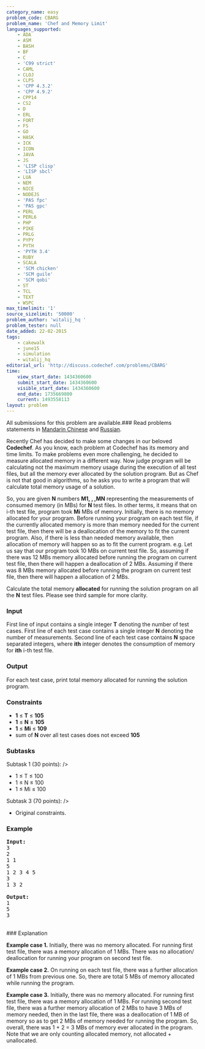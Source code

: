 ```yaml
---
category_name: easy
problem_code: CBARG
problem_name: 'Chef and Memory Limit'
languages_supported:
    - ADA
    - ASM
    - BASH
    - BF
    - C
    - 'C99 strict'
    - CAML
    - CLOJ
    - CLPS
    - 'CPP 4.3.2'
    - 'CPP 4.9.2'
    - CPP14
    - CS2
    - D
    - ERL
    - FORT
    - FS
    - GO
    - HASK
    - ICK
    - ICON
    - JAVA
    - JS
    - 'LISP clisp'
    - 'LISP sbcl'
    - LUA
    - NEM
    - NICE
    - NODEJS
    - 'PAS fpc'
    - 'PAS gpc'
    - PERL
    - PERL6
    - PHP
    - PIKE
    - PRLG
    - PYPY
    - PYTH
    - 'PYTH 3.4'
    - RUBY
    - SCALA
    - 'SCM chicken'
    - 'SCM guile'
    - 'SCM qobi'
    - ST
    - TCL
    - TEXT
    - WSPC
max_timelimit: '1'
source_sizelimit: '50000'
problem_author: 'witalij_hq '
problem_tester: null
date_added: 22-02-2015
tags:
    - cakewalk
    - june15
    - simulation
    - witalij_hq
editorial_url: 'http://discuss.codechef.com/problems/CBARG'
time:
    view_start_date: 1434360600
    submit_start_date: 1434360600
    visible_start_date: 1434360600
    end_date: 1735669800
    current: 1493558113
layout: problem
---
```

All submissions for this problem are available.###  Read problems statements in [Mandarin Chinese](http://www.codechef.com/download/translated/JUNE15/mandarin/CBARG.pdf) and [Russian](http://www.codechef.com/download/translated/JUNE15/russian/CBARG.pdf).

Recently Chef has decided to make some changes in our beloved **Codechef**. As you know, each problem at Codechef has its memory and time limits. To make problems even more challenging, he decided to measure allocated memory in a different way. Now judge program will be calculating not the maximum memory usage during the execution of all test files, but all the memory ever allocated by the solution program. But as Chef is not that good in algorithms, so he asks you to write a program that will calculate total memory usage of a solution.

So, you are given **N** numbers **M1, , ,MN** representing the measurements of consumed memory (in MBs) for **N** test files. In other terms, it means that on i-th test file, program took **Mi** MBs of memory. Initially, there is no memory allocated for your program. Before running your program on each test file, if the currently allocated memory is more than memory needed for the current test file, then there will be a deallocation of the memory to fit the current program. Also, if there is less than needed memory available, then allocation of memory will happen so as to fit the current program. e.g. Let us say that our program took 10 MBs on current test file. So, assuming if there was 12 MBs memory allocated before running the program on current test file, then there will happen a deallocation of 2 MBs. Assuming if there was 8 MBs memory allocated before running the program on current test file, then there will happen a allocation of 2 MBs.

Calculate the total memory **allocated** for running the solution program on all the **N** test files. Please see third sample for more clarity.

### Input

First line of input contains a single integer **T** denoting the number of test cases. First line of each test case contains a single integer **N** denoting the number of measurements. Second line of each test case contains **N** space separated integers, where **ith** integer denotes the consumption of memory for **ith** i-th test file.

### Output

For each test case, print total memory allocated for running the solution program.

### Constraints

- **1** ≤ **T** ≤ **105**
- **1** ≤ **N** ≤ **105**
- **1** ≤ **Mi** ≤ **109**
- sum of **N** over all test cases does not exceed **105**

### Subtasks

Subtask 1 (30 points):
/>

- 1 ≤ T ≤ 100
- 1 ≤ N ≤ 100
- 1 ≤ Mi ≤ 100

Subtask 3 (70 points): 
/>

- Original constraints.

### Example

<pre><b>Input:</b>
3
2
1 1
5
1 2 3 4 5
3
1 3 2

<b>Output:</b>
1
5
3

</pre>### Explanation
**Example case 1.** Initially, there was no memory allocated. For running first test file, there was a memory allocation of 1 MBs. There was no allocation/ deallocation for running your program on second test file.

**Example case 2.** On running on each test file, there was a further allocation of 1 MBs from previous one. So, there are total 5 MBs of memory allocated while running the program.

**Example case 3.** Initially, there was no memory allocated. For running first test file, there was a memory allocation of 1 MBs. For running second test file, there was a further memory allocation of 2 MBs to have 3 MBs of memory needed, then in the last file, there was a deallocation of 1 MB of memory so as to get 2 MBs of memory needed for running the program. So, overall, there was 1 + 2 = 3 MBs of memory ever allocated in the program. Note that we are only counting allocated memory, not allocated + unallocated.

